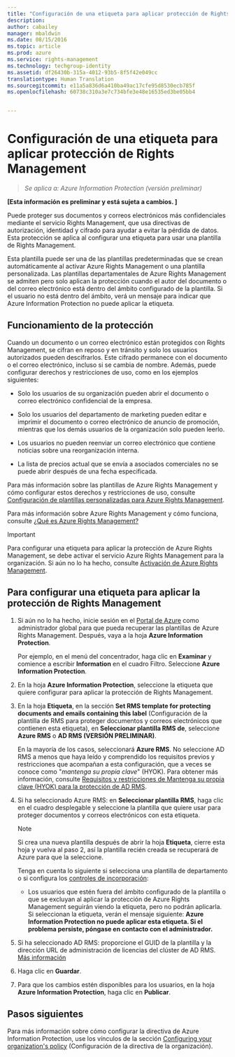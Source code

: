 ```yaml
---
title: "Configuración de una etiqueta para aplicar protección de Rights Management | Azure Rights Management"
description: 
author: cabailey
manager: mbaldwin
ms.date: 08/15/2016
ms.topic: article
ms.prod: azure
ms.service: rights-management
ms.technology: techgroup-identity
ms.assetid: df26430b-315a-4012-93b5-8f5f42e049cc
translationtype: Human Translation
ms.sourcegitcommit: e11a5a836d6a410ba49ac17cfe95d8530ecb785f
ms.openlocfilehash: 60738c310a3e7c734bfe3e48e16535ed3be05bb4


---
```


# Configuración de una etiqueta para aplicar protección de Rights Management

>*Se aplica a: Azure Information Protection (versión preliminar)*

**[Esta información es preliminar y está sujeta a cambios. ]**

Puede proteger sus documentos y correos electrónicos más confidenciales mediante el servicio Rights Management, que usa directivas de autorización, identidad y cifrado para ayudar a evitar la pérdida de datos. Esta protección se aplica al configurar una etiqueta para usar una plantilla de Rights Management. 

Esta plantilla puede ser una de las plantillas predeterminadas que se crean automáticamente al activar Azure Rights Management o una plantilla personalizada. Las plantillas departamentales de Azure Rights Management se admiten pero solo aplican la protección cuando el autor del documento o del correo electrónico está dentro del ámbito configurado de la plantilla. Si el usuario no está dentro del ámbito, verá un mensaje para indicar que Azure Information Protection no puede aplicar la etiqueta.

## Funcionamiento de la protección

Cuando un documento o un correo electrónico están protegidos con Rights Management, se cifran en reposo y en tránsito y solo los usuarios autorizados pueden descifrarlos. Este cifrado permanece con el documento o el correo electrónico, incluso si se cambia de nombre. Además, puede configurar derechos y restricciones de uso, como en los ejemplos siguientes:

- Solo los usuarios de su organización pueden abrir el documento o correo electrónico confidencial de la empresa.

- Solo los usuarios del departamento de marketing pueden editar e imprimir el documento o correo electrónico de anuncio de promoción, mientras que los demás usuarios de la organización solo pueden leerlo.

- Los usuarios no pueden reenviar un correo electrónico que contiene noticias sobre una reorganización interna.

- La lista de precios actual que se envía a asociados comerciales no se puede abrir después de una fecha especificada.

Para más información sobre las plantillas de Azure Rights Management y cómo configurar estos derechos y restricciones de uso, consulte [Configuración de plantillas personalizadas para Azure Rights Management](../deploy-use/configure-custom-templates.md).

Para más información sobre Azure Rights Management y cómo funciona, consulte [¿Qué es Azure Rights Management?](../understand-explore/what-is-azure-rms.md)

> [!IMPORTANT]
> Para configurar una etiqueta para aplicar la protección de Azure Rights Management, se debe activar el servicio Azure Rights Management para la organización. Si aún no lo ha hecho, consulte [Activación de Azure Rights Management](../deploy-use/activate-service.md).


## Para configurar una etiqueta para aplicar la protección de Rights Management

1. Si aún no lo ha hecho, inicie sesión en el [Portal de Azure](https://portal.azure.com) como administrador global para que pueda recuperar las plantillas de Azure Rights Management. Después, vaya a la hoja **Azure Information Protection**. 

    Por ejemplo, en el menú del concentrador, haga clic en **Examinar** y comience a escribir **Information** en el cuadro Filtro. Seleccione **Azure Information Protection**.

2. En la hoja **Azure Information Protection**, seleccione la etiqueta que quiere configurar para aplicar la protección de Rights Management.

3. En la hoja **Etiqueta**, en la sección **Set RMS template for protecting documents and emails containing this label** (Configuración de la plantilla de RMS para proteger documentos y correos electrónicos que contienen esta etiqueta), en **Seleccionar plantilla RMS de**, seleccione **Azure RMS** o **AD RMS (VERSIÓN PRELIMINAR)**.
    
    En la mayoría de los casos, seleccionará **Azure RMS**. No seleccione AD RMS a menos que haya leído y comprendido los requisitos previos y restricciones que acompañan a esta configuración, que a veces se conoce como "*mantenga su propia clave*" (HYOK). Para obtener más información, consulte [Requisitos y restricciones de Mantenga su propia clave (HYOK) para la protección de AD RMS](configure-adrms-restrictions.md).
    
4. Si ha seleccionado Azure RMS: en **Seleccionar plantilla RMS**, haga clic en el cuadro desplegable y seleccione la plantilla que quiere usar para proteger documentos y correos electrónicos con esta etiqueta.

    > [!NOTE] 
    > Si crea una nueva plantilla después de abrir la hoja **Etiqueta**, cierre esta hoja y vuelva al paso 2, así la plantilla recién creada se recuperará de Azure para que la seleccione.
    
    Tenga en cuenta lo siguiente si selecciona una plantilla de departamento o si configura los [controles de incorporación](../deploy-use/activate-service.md#configuring-onboarding-controls-for-a-phased-deployment):
    
    - Los usuarios que estén fuera del ámbito configurado de la plantilla o que se excluyan al aplicar la protección de Azure Rights Management seguirán viendo la etiqueta, pero no podrán aplicarla. Si seleccionan la etiqueta, verán el mensaje siguiente: **Azure Information Protection no puede aplicar esta etiqueta. Si el problema persiste, póngase en contacto con el administrador.**
    
5. Si ha seleccionado AD RMS: proporcione el GUID de la plantilla y la dirección URL de administración de licencias del clúster de AD RMS. [Más información](configure-adrms-restrictions.md#locating-the-information-to-specify-ad-rms-protection-with-an-azure-information-protection-label)

6. Haga clic en **Guardar**.

7. Para que los cambios estén disponibles para los usuarios, en la hoja **Azure Information Protection**, haga clic en **Publicar**.

## Pasos siguientes

Para más información sobre cómo configurar la directiva de Azure Information Protection, use los vínculos de la sección [Configuring your organization's policy](configure-policy.md#configuring-your-organization-s-policy) (Configuración de la directiva de la organización).  



<!--HONumber=Aug16_HO3-->


